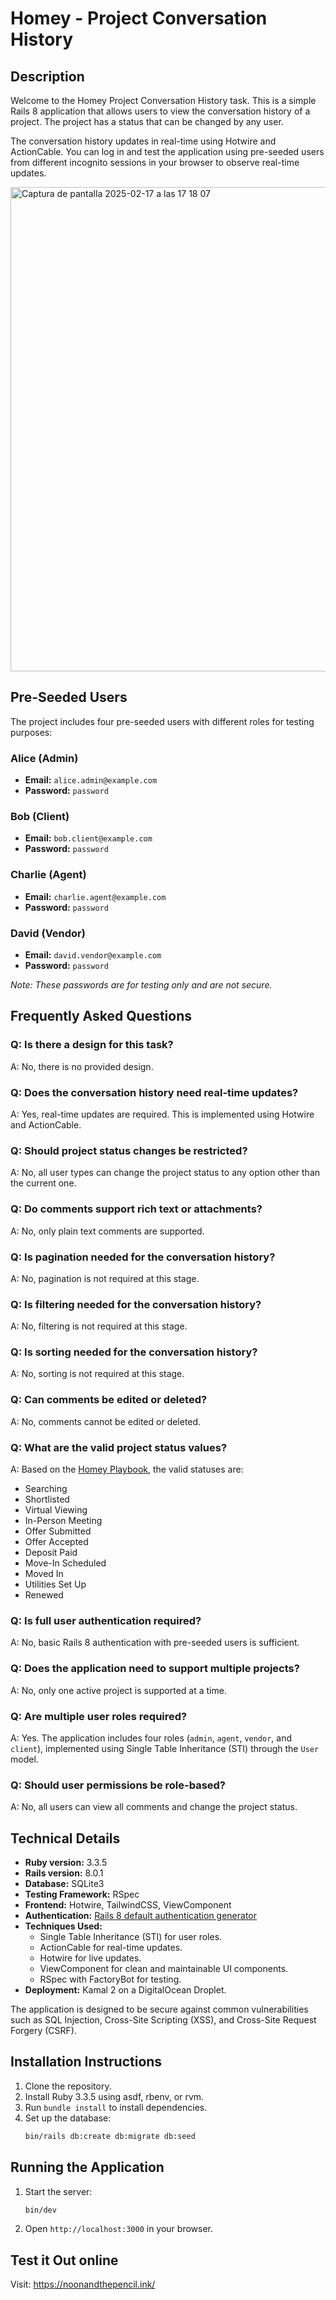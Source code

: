 # Homey - Project Conversation History

## Description
Welcome to the Homey Project Conversation History task. This is a simple Rails 8 application that allows users to view the conversation history of a project. The project has a status that can be changed by any user.

The conversation history updates in real-time using Hotwire and ActionCable. You can log in and test the application using pre-seeded users from different incognito sessions in your browser to observe real-time updates.

<img width="775" alt="Captura de pantalla 2025-02-17 a las 17 18 07" src="https://github.com/user-attachments/assets/9c9bd375-78b3-4e25-8d02-2613d98d88ec" />


## Pre-Seeded Users
The project includes four pre-seeded users with different roles for testing purposes:

### **Alice (Admin)**
- **Email:** `alice.admin@example.com`
- **Password:** `password`

### **Bob (Client)**
- **Email:** `bob.client@example.com`
- **Password:** `password`

### **Charlie (Agent)**
- **Email:** `charlie.agent@example.com`
- **Password:** `password`

### **David (Vendor)**
- **Email:** `david.vendor@example.com`
- **Password:** `password`

*Note: These passwords are for testing only and are not secure.*

## Frequently Asked Questions

### **Q: Is there a design for this task?**
A: No, there is no provided design.

### **Q: Does the conversation history need real-time updates?**
A: Yes, real-time updates are required. This is implemented using Hotwire and ActionCable.

### **Q: Should project status changes be restricted?**
A: No, all user types can change the project status to any option other than the current one.

### **Q: Do comments support rich text or attachments?**
A: No, only plain text comments are supported.

### **Q: Is pagination needed for the conversation history?**
A: No, pagination is not required at this stage.

### **Q: Is filtering needed for the conversation history?**
A: No, filtering is not required at this stage.

### **Q: Is sorting needed for the conversation history?**
A: No, sorting is not required at this stage.

### **Q: Can comments be edited or deleted?**
A: No, comments cannot be edited or deleted.

### **Q: What are the valid project status values?**
A: Based on the [Homey Playbook](https://allentities.notion.site/Homey-Playbook-Lite-c434d9c252004493aa5a7f8770c87e5a), the valid statuses are:
  - Searching
  - Shortlisted
  - Virtual Viewing
  - In-Person Meeting
  - Offer Submitted
  - Offer Accepted
  - Deposit Paid
  - Move-In Scheduled
  - Moved In
  - Utilities Set Up
  - Renewed

### **Q: Is full user authentication required?**
A: No, basic Rails 8 authentication with pre-seeded users is sufficient.

### **Q: Does the application need to support multiple projects?**
A: No, only one active project is supported at a time.

### **Q: Are multiple user roles required?**
A: Yes. The application includes four roles (`admin`, `agent`, `vendor`, and `client`), implemented using Single Table Inheritance (STI) through the `User` model.

### **Q: Should user permissions be role-based?**
A: No, all users can view all comments and change the project status.

## Technical Details

- **Ruby version:** 3.3.5
- **Rails version:** 8.0.1
- **Database:** SQLite3
- **Testing Framework:** RSpec
- **Frontend:** Hotwire, TailwindCSS, ViewComponent
- **Authentication:** [Rails 8 default authentication generator](https://youtu.be/4q1RWZABhKE?si=eEm3rF2B7gjH2qYQ)
- **Techniques Used:**
  - Single Table Inheritance (STI) for user roles.
  - ActionCable for real-time updates.
  - Hotwire for live updates.
  - ViewComponent for clean and maintainable UI components.
  - RSpec with FactoryBot for testing.
- **Deployment:** Kamal 2 on a DigitalOcean Droplet.

The application is designed to be secure against common vulnerabilities such as SQL Injection, Cross-Site Scripting (XSS), and Cross-Site Request Forgery (CSRF).

## Installation Instructions
1. Clone the repository.
2. Install Ruby 3.3.5 using asdf, rbenv, or rvm.
3. Run `bundle install` to install dependencies.
4. Set up the database:
   ```sh
   bin/rails db:create db:migrate db:seed
   ```

## Running the Application
1. Start the server:
   ```sh
   bin/dev
   ```
2. Open `http://localhost:3000` in your browser.

## Test it Out online
Visit: https://noonandthepencil.ink/

